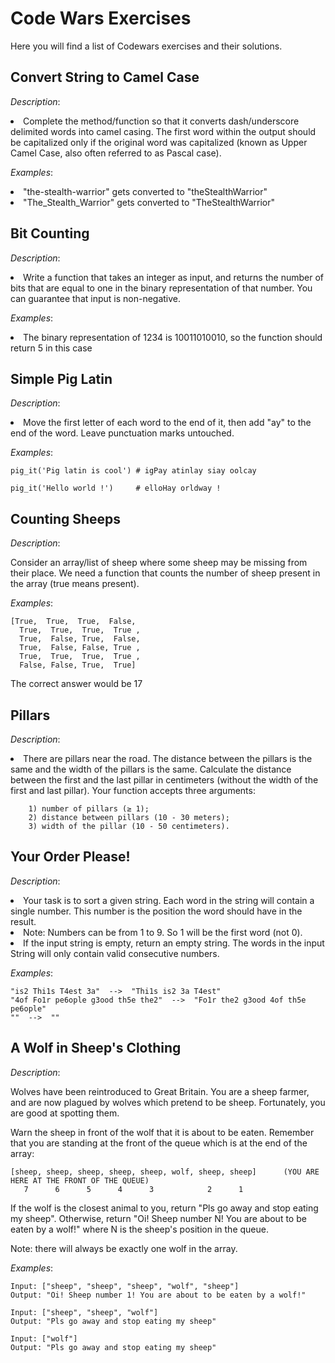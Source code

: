 # Code Wars Exercises #

Here you will find a list of Codewars exercises and their solutions.



## Convert String to Camel Case ##

*Description*:

<li>Complete the method/function so that it converts dash/underscore delimited words into camel casing. The first word within the output should be capitalized only if the original word was capitalized (known as Upper Camel Case, also often referred to as Pascal case).</li>

*Examples*:

<li>"the-stealth-warrior" gets converted to "theStealthWarrior"</li>
<li>"The_Stealth_Warrior" gets converted to "TheStealthWarrior"</li>



## Bit Counting ##

*Description*:

<li>Write a function that takes an integer as input, and returns the number of bits that are equal to one in the binary representation of that number. You can guarantee that input is non-negative.</li>

*Examples*:

<li>The binary representation of 1234 is 10011010010, so the function should return 5 in this case</li>



## Simple Pig Latin ##

*Description*:

<li>Move the first letter of each word to the end of it, then add "ay" to the end of the word. Leave punctuation marks untouched.</li>

*Examples*:

```
pig_it('Pig latin is cool') # igPay atinlay siay oolcay
```
```
pig_it('Hello world !')     # elloHay orldway !
```



## Counting Sheeps ##

*Description*:

<lli>Consider an array/list of sheep where some sheep may be missing from their place. We need a function that counts the number of sheep present in the array (true means present).</li>

*Examples*:

```
[True,  True,  True,  False,
  True,  True,  True,  True ,
  True,  False, True,  False,
  True,  False, False, True ,
  True,  True,  True,  True ,
  False, False, True,  True]
```
The correct answer would be 17



## Pillars ##

*Description*:

<li>There are pillars near the road. The distance between the pillars is the same and the width of the pillars is the same. Calculate the distance between the first and the last pillar in centimeters (without the width of the first and last pillar). Your function accepts three arguments:</li>

```
    1) number of pillars (≥ 1);
    2) distance between pillars (10 - 30 meters);
    3) width of the pillar (10 - 50 centimeters).
```


## Your Order Please! ##

*Description*:

<li>Your task is to sort a given string. Each word in the string will contain a single number.
This number is the position the word should have in the result.</li>
<li>Note: Numbers can be from 1 to 9. So 1 will be the first word (not 0).</li>

<li>If the input string is empty, return an empty string. The words in the input String will only contain valid consecutive numbers.</li>


*Examples*:

```
"is2 Thi1s T4est 3a"  -->  "Thi1s is2 3a T4est"
"4of Fo1r pe6ople g3ood th5e the2"  -->  "Fo1r the2 g3ood 4of th5e pe6ople"
""  -->  ""
```


## A Wolf in Sheep's Clothing ##

*Description*:

Wolves have been reintroduced to Great Britain.
You are a sheep farmer, and are now plagued by wolves which pretend to be sheep. Fortunately, you are good at spotting them.

Warn the sheep in front of the wolf that it is about to be eaten.
Remember that you are standing at the front of the queue which is at the end of the array:

```
[sheep, sheep, sheep, sheep, sheep, wolf, sheep, sheep]      (YOU ARE HERE AT THE FRONT OF THE QUEUE)
   7      6      5      4      3            2      1
```

If the wolf is the closest animal to you, return "Pls go away and stop eating my sheep".
Otherwise, return "Oi! Sheep number N! You are about to be eaten by a wolf!" where N is the sheep's position in the queue.

Note: there will always be exactly one wolf in the array.

*Examples*:

```
Input: ["sheep", "sheep", "sheep", "wolf", "sheep"]
Output: "Oi! Sheep number 1! You are about to be eaten by a wolf!"

Input: ["sheep", "sheep", "wolf"]
Output: "Pls go away and stop eating my sheep"

Input: ["wolf"]
Output: "Pls go away and stop eating my sheep"
```

